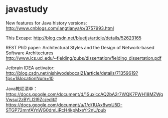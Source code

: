 # javastudy

New features for Java history versions:
http://www.cnblogs.com/langtianya/p/3757993.html

This Excape:
http://blog.csdn.net/bluetjs/article/details/52623165

REST PhD paper:
Architectural Styles and the Design of Network-based Software Architectures
http://www.ics.uci.edu/~fielding/pubs/dissertation/fielding_dissertation.pdf

Jetbrain IDEA activator:
http://blog.csdn.net/nishiwodebocai21/article/details/71359619?fps=1&locationNum=10

Java教程清单：
https://docs.google.com/document/d/1SuxiccAQ2bA2r7WQK7FWH18MZWgVwsui2zBYLI2I9Zc/edit#
https://docs.google.com/document/u/1/d/1UAx8wxU5D-STGP72mnfAYnWG0dmLiRcH4kpMxeYr2nU/pub